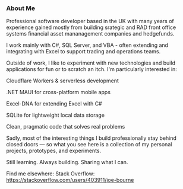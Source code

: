 ### About Me
Professional software developer based in the UK with many years of experience gained mostly from building srategic and RAD front office systems financial asset mananagement companies and hedgefunds. 

I work mainly with C#, SQL Server, and VBA - often extending and integrating with Excel to support trading and operations teams.

Outside of work, I like to experiment with new technologies and build applications for fun or to scratch an itch. I'm particularly interested in:

Cloudflare Workers & serverless development

.NET MAUI for cross-platform mobile apps

Excel-DNA for extending Excel with C#

SQLite for lightweight local data storage

Clean, pragmatic code that solves real problems

Sadly, most of the interesting things I build professionally stay behind closed doors — so what you see here is a collection of my personal projects, prototypes, and experiments.

Still learning. Always building. Sharing what I can.

Find me elsewhere:
Stack Overflow: https://stackoverflow.com/users/403911/joe-bourne





<!--
**Joe-Bourne/Joe-Bourne** is a ✨ _special_ ✨ repository because its `README.md` (this file) appears on your GitHub profile.

Here are some ideas to get you started:

- 🔭 I’m currently working on ...
- 🌱 I’m currently learning ...
- 👯 I’m looking to collaborate on ...
- 🤔 I’m looking for help with ...
- 💬 Ask me about ...
- 📫 How to reach me: ...
- 😄 Pronouns: ...
- ⚡ Fun fact: ...
-->
